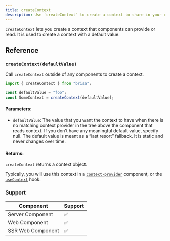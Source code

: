 ```yaml
---
title: createContext
description: Use `createContext` to create a context to share in your components
---
```


`createContext` lets you create a context that components can provide or read. It is used to create a context with a default value.

## Reference

### `createContext(defaultValue)`

Call `createContext` outside of any components to create a context.

```ts
import { createContext } from "brisa";

const defaultValue = "foo";
const SomeContext = createContext(defaultValue);
```

#### Parameters:

- `defaultValue`: The value that you want the context to have when there is no matching context provider in the tree above the component that reads context. If you don’t have any meaningful default value, specify null. The default value is meant as a “last resort” fallback. It is static and never changes over time.

#### Returns:

`createContext` returns a context object.

Typically, you will use this context in a [`context-provider`](/docs/api-reference/components/context-provider) component, or the [`useContext`](/docs/building-your-application/components-details/context#consume-context-usecontext) hook.

### Support

| Component         | Support |
| ----------------- | ------- |
| Server Component  | ✅      |
| Web Component     | ✅      |
| SSR Web Component | ✅      |
